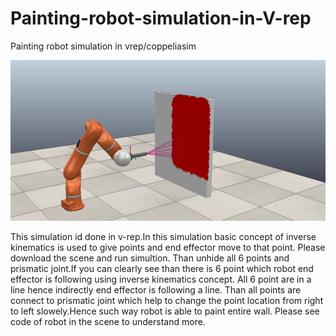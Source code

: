 # Painting-robot-simulation-in-V-rep
Painting robot simulation in vrep/coppeliasim

![](picture/painting%20robot.PNG)

This simulation id done in v-rep.In this simulation basic concept of inverse kinematics is used to give points and end effector move to that point.
Please download the scene and run simultion. Than unhide all 6 points and prismatic joint.If you can clearly see than there is 6 point which robot end effector is following using inverse kinematics concept. All 6 point are in a line hence indirectly end effector is following a line. Than all points are connect to prismatic joint which help to change the point location from right to left slowely.Hence such way robot is able to paint entire wall. 
Please see code of robot in the scene to understand more.
